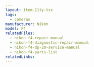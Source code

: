 ```yaml
---
layout: item.11ty.tsx
tags:
  - cameras
manufacturer: Nikon
model: F4
relatedFiles:
  - nikon-f4-repair-manual
  - nikon-f4-diagnostic-repair-manual
  - nikon-f4-dp-20-service-manual
  - nikon-f4-parts-list
relatedLinks:
---
```

